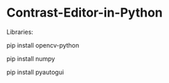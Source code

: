 # Contrast-Editor-in-Python

Libraries:

pip install opencv-python 

pip install numpy 

pip install pyautogui
